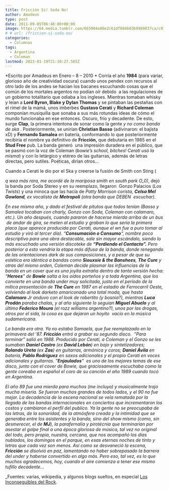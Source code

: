 ```yaml
---
title: Fricción Si! Soda No!
author: Amadeus
type: post
date: 2011-09-05T06:48:00+00:00
image: https://64.media.tumblr.com/665904e80e2c61df804b03b9989837ca/c9183e3831a935fa-c7/s540x810/52bdbe9bcebb4f9a80ffbd939354482aab042fe6.jpg
# # url: /friccion-si-soda-no/
categories:
  - Columnas
tags:
  - Argentina
  - Coleman
lastmod: 2023-01-19T21:10:27.585Z
---
```


*Escrito por Amadeus en Enero &#8211; 8 &#8211; 2010
*
Corría el año **1984** (para variar, glorioso año de creatividad oscura) cuando unos pendex con recursos al otro lado de los andes se hacían los bacanes escuchando cosas que el común de los mortales argentos no podían oír debido  a las regulaciones de un gobierno totalitario que odiaba a los ingleses. Mientras tomaban whisky y leían a **Lord Byron, Blake y Dylan Thomas** y se pintaban las pestañas con el rimel de la mamá, unos imberbes **Gustavo Cerati** y **Richard Coleman** componían musiquilla que sonaba a sus más rotundas ideas de cómo el mundo funcionaba en ese entonces. Oscuro, frío y decadente. De esto, surge **Clap**, la primera intentona de sonar como la gente _y no como banda de ska_ . Posteriormente, se unirían **Christian Basso** (adivinaron: el bajista xD) y **Fernando Samalea** en batería, conformando lo que posteriormente recibiría el nombre ya definitivo de **Fricción,** que debutaría en 1985 en el **Stud Free** pub. La banda generó  una impresión duradera en el público, que se pasmó con la voz de Coleman (_bowie’s school, bitches! Cerati usó la misma_) y con lo letárgico y etéreo de las guitarras, además de letras directas, pero sutiles. Poéticas, dirían otros...

Cuando a Cerati le dio por el Ska y creerse la fusión de Smith con Sting (

_q wea más rara, me acordé de la mariposa smith en south park O_0)_, dejó la banda por Soda Stereo y en su reemplazo, llegaron  Gonzo Palacios (_Los Twists_) y una minoca que las hacía de _Patty Morrison corista, **Celsa Mel Gowland**, ex vocalista de **Metropoli** (otra banda que DEBEN  escuchar)._

_En ese mismo año, y dado el festival de pitutos que todos tenían (Basso y Samalea tocaban con charly, Gonzo con Soda, Coleman con calamaro, etc.). Un año después, cuando pararon de hacerse mierda arriba de un bus  de andar de gira, se meten al estudio y graban lo que sería la primera placa (que aparece producida por Cerati, aunque el wn fue a puro tomar al estudio y viró al tercer día). “**Consumación o Consumo**“, nombre poco descriptivo para una obra destacable, sale sin mayor escándalo, siendo lo más escuchado una versión discoteke de **“Perdiendo el Contacto”.** Pero posterior a esto vendría la etapa más difusa de la banda, donde renegando de las orientaciones dark de sus composiciones, y a pesar de que su estética era idéntica a bandas como **Siouxsie & the Banshees**, **The Cure** y otras del mismo orden, Coleman decide plasmar las influencias de la banda en un cover que es una joyita extraña dentro de tanta versión hecha: “**Heroes**” de **Bowie** salta a los oídos porteños y a toda Argentina, que los convierte en una banda under muy solicitada, justo en el período de la mítica presentación de **The Cure** en 1987 en el estadio de Ferrocarril Oeste, volviendo al look darketo amariconado una total moda, que hasta **Calamaro** Jr anduvo con el look de robertito (y bosnia?), mientras **Luca Prodán** paraba chalas, y al año siguiente lo seguían **Miguel Abuelo** y al último **Federico Moura** (el rozz williams argentino?), unos por las drogas, otros por el sida, la cosa es que dejaron un hoyito  vacío en la música sudamericana._

_La banda era otra. Ya no estaba Samaela, que fue reemplazado en la primavera del ‘87. **Fricción** entró a grabar su segundo disco.  ”Para terminar” salió en 1988. Producido por Cerati, a Coleman y el Gonzo se les sumaban **Daniel Castro** (ex **David Lebón**) en bajo y sintetizadores; **Rolando Ureta** (ex **Zas**) en guitarras, armónica y coros; **Daniel Ávila** en batería, **Pablo Rodríguez** en saxos adicionales y el propio Cerati en voces adicionales y guitarras. ”**Enjaulados**”  es uno de los mejores temas de ese disco, junto con el cover de Bowie, que graciosamente escuchaba como la gente coreaba en español el coro de su canción el año 1989 cuando tocó en Argentina._

_El año 89 fue una mierda para muchos (me incluyo) y musicalmente trajo mucha miseria. Se fueron muchos grandes de todos lados, y el 90 no fue mejor. La decadencia de la escena nacional se veía rematada por la llegada de las bandas internacionales en conciertos que incrementaron los costos y cambiaron el perfil del publico. Ya la gente no se preocupaba de las letras, de la sonoridad, de la atmósfera creada y la intimidad que se generaba entre los asistentes y la banda, sino del show mismo (como, sin desmerecer, el de **MJ**), la parafernalia y pirotécnia que terminarían por asestar el golpe final a una época gloriosa de música, tal vez no original del todo, pero propia, nuestra, cercana, que nos acompañó los días nublados, los domingos en el parque, en esas eternas noches de tinto y letras que cada vez son menos. Así como se desvaneció la escena, **Fricción** se disolvió en paz, lamentando no haber sobrepasado la barrera del under y haberse convertido en algo más. Pero eso, tal vez, es lo que muchos agradecemos, hoy, cuando el aire comienza a tener ese mismo tufillo decadente…_

_Fuentes: varias, wikipedia, y algunos blogs sueltos, en especial [Los Inconseguibles del Rock](http://web.archive.org/web/20100202182242/http://losinconseguiblesdelrock.blogspot.com/).
